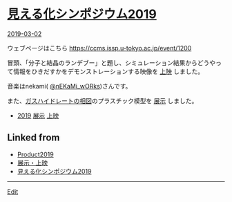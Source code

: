 ---
---
# [見える化シンポジウム2019](/見える化シンポジウム2019)

[2019-03-02](/2019-03-02)

ウェブページはこちら https://ccms.issp.u-tokyo.ac.jp/event/1200

冒頭、「分子と結晶のランデブー」と題し、シミュレーション結果からどうやって情報をひきだすかをデモンストレーションする映像を [上映](/上映) しました。

音楽はnekami( [@nEKaMi_wORks](https://twitter.com/nEKaMi_wORks))さんです。

[](https://youtu.be/rSMkwyhxbXg)



また、[ガスハイドレートの相図](/ガスハイドレートの相図)のプラスチック模型を [展示](/展示) しました。






* [2019](/2019) [展示](/展示) [上映](/上映)



## Linked from

* [Product2019](Product2019.md)
* [展示・上映](展示・上映.md)
* [見える化シンポジウム2019](見える化シンポジウム2019.md)


----
[Edit](https://github.com/vitroid/vitroid.github.io/edit/master/MD/見える化シンポジウム2019.md)

